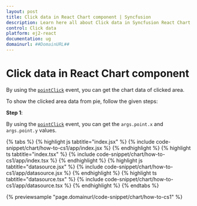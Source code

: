 ```yaml
---
layout: post
title: Click data in React Chart component | Syncfusion
description: Learn here all about Click data in Syncfusion React Chart component of Syncfusion Essential JS 2 and more.
control: Click data 
platform: ej2-react
documentation: ug
domainurl: ##DomainURL##
---
```


# Click data in React Chart component

By using the [`pointClick`](https://ej2.syncfusion.com/react/documentation/api/chart/#pointclick) event, you can get the chart data of clicked area.

To show the clicked area data from pie, follow the given steps:

**Step 1**:

By using the [`pointClick`](https://ej2.syncfusion.com/react/documentation/api/chart/#pointclick) event, you can get the `args.point.x` and `args.point.y` values.

{% tabs %}
{% highlight js tabtitle="index.jsx" %}
{% include code-snippet/chart/how-to-cs1/app/index.jsx %}
{% endhighlight %}
{% highlight ts tabtitle="index.tsx" %}
{% include code-snippet/chart/how-to-cs1/app/index.tsx %}
{% endhighlight %}
{% highlight js tabtitle="datasource.jsx" %}
{% include code-snippet/chart/how-to-cs1/app/datasource.jsx %}
{% endhighlight %}
{% highlight ts tabtitle="datasource.tsx" %}
{% include code-snippet/chart/how-to-cs1/app/datasource.tsx %}
{% endhighlight %}
{% endtabs %}

{% previewsample "page.domainurl/code-snippet/chart/how-to-cs1" %}